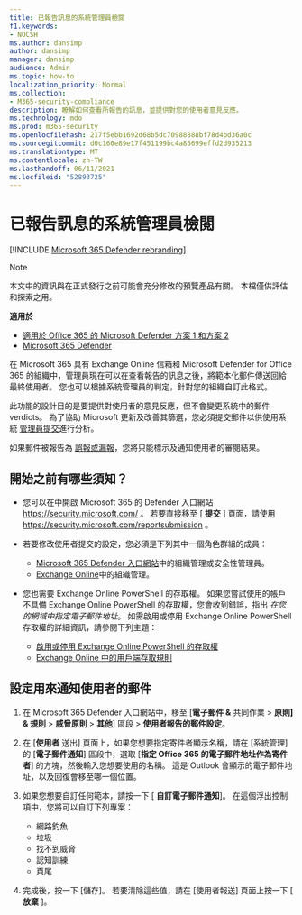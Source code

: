 ```yaml
---
title: 已報告訊息的系統管理員檢閱
f1.keywords:
- NOCSH
ms.author: dansimp
author: dansimp
manager: dansimp
audience: Admin
ms.topic: how-to
localization_priority: Normal
ms.collection:
- M365-security-compliance
description: 瞭解如何查看所報告的訊息，並提供對您的使用者意見反應。
ms.technology: mdo
ms.prod: m365-security
ms.openlocfilehash: 217f5ebb1692d68b5dc70988888bf78d4bd36a0c
ms.sourcegitcommit: d0c160e89e17f451199bc4a85699effd2d935213
ms.translationtype: MT
ms.contentlocale: zh-TW
ms.lasthandoff: 06/11/2021
ms.locfileid: "52893725"
---
```

# <a name="admin-review-for-reported-messages"></a>已報告訊息的系統管理員檢閱

[!INCLUDE [Microsoft 365 Defender rebranding](../includes/microsoft-defender-for-office.md)]

> [!NOTE]
> 本文中的資訊與在正式發行之前可能會充分修改的預覽產品有關。 本檔僅供評估和探索之用。

**適用於**
- [適用於 Office 365 的 Microsoft Defender 方案 1 和方案 2](defender-for-office-365.md)
- [Microsoft 365 Defender](../defender/microsoft-365-defender.md)

在 Microsoft 365 具有 Exchange Online 信箱和 Microsoft Defender for Office 365 的組織中，管理員現在可以在查看報告的訊息之後，將範本化郵件傳送回給最終使用者。 您也可以根據系統管理員的判定，針對您的組織自訂此格式。

此功能的設計目的是要提供對使用者的意見反應，但不會變更系統中的郵件 verdicts。 為了協助 Microsoft 更新及改善其篩選，您必須提交郵件以供使用系統 [管理員提交](admin-submission.md)進行分析。

如果郵件被報告為 [誤報或漏報](report-false-positives-and-false-negatives.md)，您將只能標示及通知使用者的審閱結果。

## <a name="what-do-you-need-to-know-before-you-begin"></a>開始之前有哪些須知？

- 您可以在中開啟 Microsoft 365 的 Defender 入口網站 <https://security.microsoft.com/> 。 若要直接移至 [ **提交** ] 頁面，請使用 <https://security.microsoft.com/reportsubmission> 。

- 若要修改使用者提交的設定，您必須是下列其中一個角色群組的成員：
  - [Microsoft 365 Defender 入口網站](permissions-microsoft-365-security-center.md)中的組織管理或安全性管理員。
  - [Exchange Online](/Exchange/permissions-exo/permissions-exo#role-groups)中的組織管理。

- 您也需要 Exchange Online PowerShell 的存取權。 如果您嘗試使用的帳戶不具備 Exchange Online PowerShell 的存取權，您會收到錯誤，指出 *在您的網域中指定電子郵件地址*。 如需啟用或停用 Exchange Online PowerShell 存取權的詳細資訊，請參閱下列主題：
  - [啟用或停用 Exchange Online PowerShell 的存取權](/powershell/exchange/disable-access-to-exchange-online-powershell)
  - [Exchange Online 中的用戶端存取規則](/exchange/clients-and-mobile-in-exchange-online/client-access-rules/client-access-rules)

## <a name="configure-the-messages-used-to-notify-users"></a>設定用來通知使用者的郵件

1. 在 Microsoft 365 Defender 入口網站中，移至 [**電子郵件 &** 共同作業 \> **原則] & 規則** \> **威脅原則** \> **其他**] 區段 \> **使用者報告的郵件設定**。

2. 在 [**使用者** 送出] 頁面上，如果您想要指定寄件者顯示名稱，請在 [系統管理] 的 [**電子郵件通知**] 區段中，選取 [**指定 Office 365 的電子郵件地址作為寄件者**] 的方塊，然後輸入您想要使用的名稱。 這是 Outlook 會顯示的電子郵件地址，以及回復會移至哪一個位置。

3. 如果您想要自訂任何範本，請按一下 [ **自訂電子郵件通知**]。 在這個浮出控制項中，您將可以自訂下列專案：
    - 網路釣魚
    - 垃圾
    - 找不到威脅
    - 認知訓練
    - 頁尾

4. 完成後，按一下 [儲存]。 若要清除這些值，請在 [使用者報送] 頁面上按一下 [ **放棄** ]。
